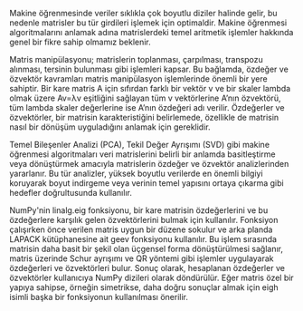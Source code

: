 Makine öğrenmesinde veriler sıklıkla çok boyutlu diziler halinde gelir, bu nedenle matrisler bu tür girdileri işlemek için optimaldir. Makine öğrenmesi algoritmalarını anlamak adına matrislerdeki temel aritmetik işlemler hakkında genel bir fikre sahip olmamız beklenir.

Matris manipülasyonu; matrislerin toplanması, çarpılması, transpozu alınması, tersinin bulunması gibi işlemleri kapsar. Bu bağlamda, özdeğer ve özvektör kavramları matris manipülasyon işlemlerinde önemli bir yere sahiptir. Bir kare matris A için sıfırdan farklı bir vektör v ve bir skaler lambda olmak üzere Av=λv eşitliğini sağlayan tüm v vektörlerine A’nın özvektörü, tüm lambda skaler değerlerine ise A’nın özdeğeri adı verilir. Özdeğerler ve özvektörler, bir matrisin karakteristiğini belirlemede, özellikle de matrisin nasıl bir dönüşüm uyguladığını anlamak için gereklidir. 

Temel Bileşenler Analizi (PCA), Tekil Değer Ayrışımı (SVD) gibi makine öğrenmesi algoritmaları veri matrislerini belirli bir anlamda basitleştirme veya dönüştürmek amacıyla matrislerin özdeğer ve özvektör analizlerinden yararlanır. Bu tür analizler, yüksek boyutlu verilerde en önemli bilgiyi koruyarak boyut indirgeme veya verinin temel yapısını ortaya çıkarma gibi hedefler doğrultusunda kullanılır.

NumPy'nin linalg.eig fonksiyonu, bir kare matrisin özdeğerlerini ve bu özdeğerlere karşılık gelen özvektörlerini bulmak için kullanılır. Fonksiyon çalışırken önce verilen matris uygun bir düzene sokulur ve arka planda LAPACK kütüphanesine ait geev fonksiyonu kullanılır. Bu işlem sırasında matrisin daha basit bir şekil olan üçgensel forma dönüştürülmesi sağlanır, matris üzerinde Schur ayrışımı ve QR yöntemi gibi işlemler uygulayarak özdeğerleri ve özvektörleri bulur. Sonuç olarak, hesaplanan özdeğerler ve özvektörler kullanıcıya NumPy dizileri olarak döndürülür. Eğer matris özel bir yapıya sahipse, örneğin simetrikse, daha doğru sonuçlar almak için eigh isimli başka bir fonksiyonun kullanılması önerilir.



